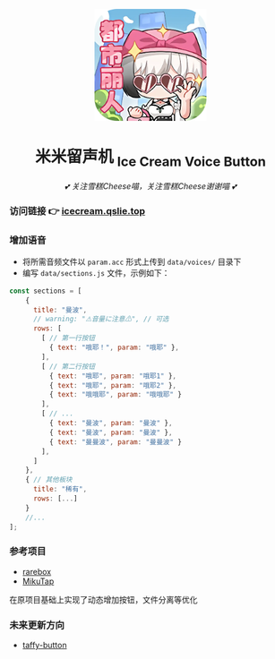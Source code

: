<!-- markdownlint-disable MD033 MD041-->

<p align="center">
  <img src="img/favicon.ico" width="200" height="200"/>
</p>
<div align="center">

# 米米留声机 <sub>Ice Cream Voice Button</sub>
<!-- markdownlint-disable-next-line MD036 -->
_💕 关注雪糕Cheese喵，关注雪糕Cheese谢谢喵 💕_
</div>

### 访问链接 👉 [icecream.qslie.top](https://icecream.qslie.top/)

### 增加语音

- 将所需音频文件以 `param.acc` 形式上传到 `data/voices/` 目录下
- 编写 `data/sections.js` 文件，示例如下：

```js
const sections = [
    {
      title: "曼波",
      // warning: "⚠音量に注意⚠", // 可选
      rows: [
        [ // 第一行按钮
          { text: "哦耶！", param: "哦耶" },
        ],
        [ // 第二行按钮
          { text: "哦耶", param: "哦耶1" },
          { text: "哦耶", param: "哦耶2" },
          { text: "哦哦耶", param: "哦哦耶" }
        ],
        [ // ...
          { text: "曼波", param: "曼波" },
          { text: "曼波", param: "曼波" },
          { text: "曼曼波", param: "曼曼波" }
        ],
      ]
    },
    { // 其他板块
      title: "稀有",
      rows: [...]
    }
    //...
];
```

### 参考项目

- [rarebox](https://github.com/Initsnow/rarebox)
- [MikuTap](https://)

在原项目基础上实现了动态增加按钮，文件分离等优化

### 未来更新方向

- [taffy-button](https://github.com/ChowDPa02k/taffy-button)
